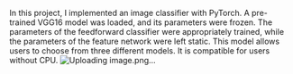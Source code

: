 
In this project, I implemented an image classifier with PyTorch. A pre-trained VGG16 model was loaded, and its parameters were frozen. The parameters of the feedforward classifier were appropriately trained, while the parameters of the feature network were left static. This model allows users to choose from three different models. It is compatible for users without CPU.
![Uploading image.png…]()
